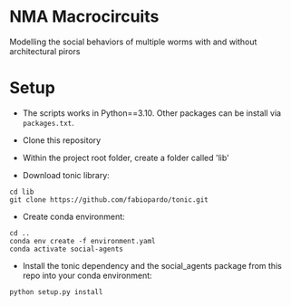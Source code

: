 # NMA Macrocircuits

Modelling the social behaviors of multiple worms with and without architectural pirors

# Setup

- The scripts works in Python==3.10. Other packages can be install via `packages.txt`. 

- Clone this repository
- Within the project root folder, create a folder called 'lib'
- Download tonic library:

```
cd lib
git clone https://github.com/fabiopardo/tonic.git
```

- Create conda environment:

```
cd ..
conda env create -f environment.yaml
conda activate social-agents
```

- Install the tonic dependency and the social_agents package from this repo into your conda environment:
```
python setup.py install
```
